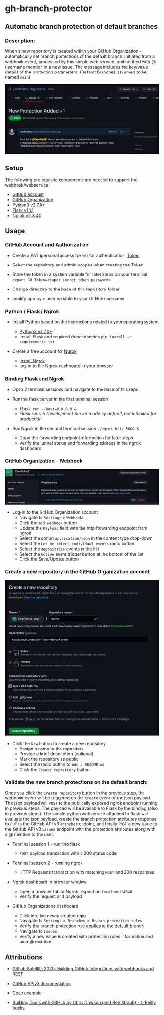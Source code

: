 # gh-branch-protector

## Automatic branch protection of default branches

### Description:

When a new repository is created within your GitHub Organization - automatically set branch protections of the default branch. Initiated from a webhook event, processed by this simple web service, and notified with @ username mention in a new issue. The message includes the key/value details of the protection parameters. (Default branches assumed to be named `main`)

![Issues](/assets/images/gh_issues_detail.png)

## Setup

The following prerequisite components are needed to support the webhook/webservice:
- [GitHub account](https://github.com)
- [GitHub Organization](https://docs.github.com/en/organizations)
- [Python3 v3.7.0+](https://www.python.org/downloads/)
- [Flask v1.1.1](https://flask.palletsprojects.com/en/1.1.x/installation/)
- [Ngrok v2.3.40](https://dashboard.ngrok.com/signup)

## Usage

### GitHub Account and Authorization

- Create a PAT (personal access token) for authentication. [Token](https://docs.github.com/en/authentication/keeping-your-account-and-data-secure/creating-a-personal-access-token)

- Select the repository and admin scopes when creating the Token

- Store the token in a system variable for later steps on your terminal
    `export GH_Token=<super_secret_token_password>`

- Change directory to the base of this repository folder

- modify app.py > user variable to your GitHub username

### Python / Flask / Ngrok

- Install Python based on the instructions related to your operating system
  - [Python3 v3.7.0+](https://www.python.org/downloads/)
  - Install Flask and required dependancies
    `pip install -r requirements.txt`

- Create a free account for [Ngrok](https://dashboard.ngrok.com/signup)
  - [Install Ngrok](https://ngrok.com/download)
  - log-in to the Ngrok dashboard in your browser

### Binding Flask and Ngrok

- Open 2 terminal sessions and navigate to the base of this repo

- Run the flask server in the first terminal session 
    - `flask run --host=0.0.0.0 &`
    - *Flask runs in Development Server mode by defualt, not intended for production*

- Run Ngrok in the second terminal session
    `./ngrok http 5000 &`
    - Copy the forwarding endpoint information for later steps
    - Verify the tunnel status and forwarding address in the ngrok dashboard

### GitHub Organization - Webhook

![Webhook](/assets/images/gh_webhook.png)

- Log-in to the GitHub Organization account
    - Navigate to `Settings` > `Webhooks`
    - Click the `add webhook` button
    - Update the `Payload` field with the http forwarding endpoint from ngrok
    - Select the option `application/json` in the content type drop-down
    - Select the `Let me select individual events` radio button
    - Select the `Repositries` events in the list
    - Select the `Active` event trigger button at the bottom of the list
    - Click the Save/Update button

### Create a new repository in the GitHub Organization account

![New repo](/assets/images/create_new_branch.png)

- Click the `New` button to create a new repository
    - Assign a name to the repository
    - Provide a brief description (optional)
    - Mark the repository as public
    - Select the radio button to `Add a README.md`
    - Click the `Create repository` button

### Validate the new branch protections on the default branch:

Once you click the `Create repository` button in the previous step, the webhook event will be triggered on the `create` event of the json payload. The json payload will `POST` to the publically exposed ngrok endpoint running in previous steps. The payload will be available to Flask by the binding (also in previous steps). The simple python webservice attached to flask will evaluate the json payload, create the branch protection attributes response to `PUT` to the GitHub API v3 `branches` endoint, and finally `POST` a new issue to the GitHub API v3 `issues` endpoint with the protection attributes along with a @ mention to the user.

- Terminal session 1 - running flask
  - `POST` payload transaction with a 200 status code

- Terminal session 2 - running ngrok
  - HTTP Requests transaction with matching `POST` and 200 responses

- Ngrok dashboard in browser window
  - Open a browser tab to Ngrok Inspect on `localhost:4040`
  - Verify the request and payload

- GitHub Organizations dashboard
  - Click into the newly created repo
  - Navigate to `Settings > Branches > Branch protection rules`
  - Verify the branch protection rule applies to the default branch
  - Navigate to `Issues`
  - Verify a new issue is created with protection rules information and user @ mention

## Attributions

- [Github Satellite 2020: Building GitHub Integrations with webhooks and REST](https://www.youtube.com/watch?v=wcxOJq9YemE&list=FL11qguAv2b2obKLbhn_1i_g)

- [GitHub APIv3 documentation](https://developer.github.com/v3/)

- [Code example](https://github.com/zkoppert/Auto-branch-protect)

- [Building Tools with GitHub by Chris Dawson (and Ben Straub) - O'Reilly books](https://www.oreilly.com/library/view/building-tools-with/9781491933497/)